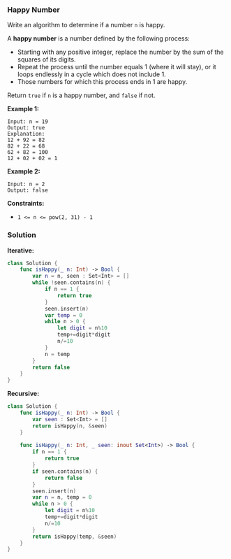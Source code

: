 
### Happy Number

Write an algorithm to determine if a number `n` is happy.

A __happy number__ is a number defined by the following process:
* Starting with any positive integer, replace the number by the sum of the squares of its digits.
* Repeat the process until the number equals 1 (where it will stay), or it loops endlessly in a cycle which does not include 1.
* Those numbers for which this process ends in 1 are happy.

Return `true` if `n` is a happy number, and `false` if not.

__Example 1:__
```
Input: n = 19
Output: true
Explanation:
12 + 92 = 82
82 + 22 = 68
62 + 82 = 100
12 + 02 + 02 = 1
```
__Example 2:__
```
Input: n = 2
Output: false
```

__Constraints:__
* `1 <= n <= pow(2, 31) - 1`

### Solution
__Iterative:__
```Swift
class Solution {
    func isHappy(_ n: Int) -> Bool {
        var n = n, seen : Set<Int> = []
        while !seen.contains(n) {
            if n == 1 {
                return true
            }
            seen.insert(n)
            var temp = 0
            while n > 0 {
                let digit = n%10
                temp+=digit*digit
                n/=10
            }
            n = temp
        }
        return false
    }
}
```
__Recursive:__
```Swift
class Solution {
    func isHappy(_ n: Int) -> Bool {
        var seen : Set<Int> = []
        return isHappy(n, &seen)
    }
    
    func isHappy(_ n: Int, _ seen: inout Set<Int>) -> Bool {
        if n == 1 {
            return true
        }
        if seen.contains(n) {
            return false
        }
        seen.insert(n)
        var n = n, temp = 0
        while n > 0 {
            let digit = n%10
            temp+=digit*digit
            n/=10
        }
        return isHappy(temp, &seen)
    }
}
```